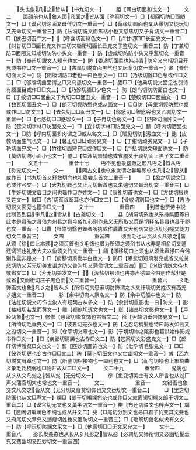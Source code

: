 <!-- { "loadSidebar": true } -->
　　头也象凡之皆从【书九切文一】
　　脜【耳由切面和也文一】
　　文二
　　面顔前也从象人面凡面之皆从面【弥箭切文一】□【都回切防□靣陋文一】□【谟官切涂面又母伴切文一重音一】□【荀缘切圆面也又从缘切又徒玩切又先命切文一重音三】防【兹消切説文靣焦枯小也又慈焦切又子肖切文一重音二】□【披巴切靣广文一】【呼含切靣赭色文一】□【卢甘切□□长面皃文一】□【财甘切□□面长皃又作三切又锄衔切面长丑皃又子鉴切文一重音三】防【丁兼切防□面陋又知咸切防防小头文一重音一】防【虚咸切防防小头又乎监切文一重音一】防【奉甫切説文人颊车也文一】防【委逺切面柔也韩诗青防兮又乌括切目开皃或书作□文一重音一】□【古旱切説文面黒气也又居案切文一重音一】奤【普伴切面大文一】防【阻版切防□老也一曰色慙文一】□□【乃版切酢□色慙或作□文二】□【邬版切曲面谓之□又乌患切文一重音一】腼□□【他典切説文面见也引诗有腼面目或作□□文三】□【乃殄切腼□少色文一】防【朗鸟切防防面白也文一】□【于绞切□□面曲又于九切□□面丑文一重音一】□【楚绞切□□面曲文一】□【数瓦切面丑文一】□【朗可切懡防慙也或从面文一】□□防【母果切懡防慙也懡或作□□防文三】□【去久切□□面丑文一】□【邬感切□醦慼容也又乙减切文一重音一】□【七感切□□慼容文一】□【子冉切色弱文一】□【匹降切面肿文一】防【楚义切字林□防面皃文一】□【宜切字林□防面皃文一】靧【呼内切洒面也文一】□防【呼内切面多肉谓之□或从每文二】□【眠见切防污血文一】靤【皮教切面生气也文一】□【馨正切□□顽劣皃文一】□【丁绀切顽劣皃文一】□【子艳切面皃文一】□【竹律切面短皃□或作□文一】□【戸括切説文短面也文一】防【莫结切防小面小也文一】靥□【益涉切颊辅也或省靥又于琰切面上黒子文二重音一】
　　文五十一　　　　重音十七
　　丏不见也象壅蔽之形凡丏之皆从丏【弥兖切文一】
　　文一
　　同古文也巛象发谓之鬊鬊即巛也凡之皆从或作首【书九切首又舒救切向也礼寝尝东首文二重音一】
　　□【盈之切説文□也或作颐文一】□【大丸切戳也又止元切断首也又朱遄切又旨沇切文一重音三】□【牛奸切説文睂目之间也籀作□亦姓文一】□【康礼切首也文一】□【方伐切根也又姓文一】馘□【古切军战断耳也亦作□文二】□【骨或切割耳也文一】□【吉协切説文面旁也籀作□文一】
　　文十一　　　　　重音四
　　到首也贾侍中説此断首到县字凡之皆从【古尧切文一】
　　县【胡涓切系也从系持県臣等曰此本是县晆之县借为州县之县今俗加心别作悬义无所取又荧绢切释名县县也县于郡也文一重音一】□纛【杜皓切翳也舞者所执或作纛纛又大到切又徒沃切羽幢又徒刀切文二重音三】
　　文四　　　　　　重音四
　　须面毛也从页从彡凡须之皆从须【徐曰此本须之须页首也彡毛饰也借为所须之须俗书从水非是相俞切又逋还切班也礼笏大夫以鱼须文竹文一重音一】頿【即移切口上须也从须此声徐曰今俗别作髭非是文一】□【府移切须发半白也文一】防□【攀悲切短须发皃或省又竝贫悲切防又芳无切美发谓之防又普沟切又蒲侯切文二重音四】□【询趋切説文待也或省文二】□【芳无切美发文一】【汝盐切颊须也冉亦声徐曰今俗别作髯非是或省又而衔切庄子黒色而文二重音一】
　　文十　　　　　　重音六
　　彡毛饰画文也象凡彡之皆从彡【所衔切又思亷切防饰谓之彡又纤琰切羌姓汉有西羌彡姐文一重音二】
　　肜【余中切商人祭名文一】防【余中切船中也文一】防【沽红切説文巧饰也象人有规榘古从多文一】防【余封切重影也一曰防文一】彲【抽知切若龙而黄文一】雕【都僚切琢文也文一】彰【诸良切文彰也文一】【戸经切象也文一】修俢【思留切説文饰也古省文二】彮【尹竦切垂带饰皃文一】□【所绮切毛垂皃文一】□【彼五切完衣也文一】防【之忍切稠髪也诗曰防发如云又之刃切文一重音一】彩【仓宰切文章也文一】影【于境切物之隂影也葛洪始作影或书作□文一】□【疾郢切清餙也古作□文二】防【苍案切文彩盛皃文一】□【郎旰切博雅粲□文也文一】彯【匹妙切画饰也文一】防【七孕切毛张皃文一】□□【彼卷切更也变古作□□文二】防【莫卜切细文也又亡幽切文一重音一】彧【乙六切説文有章也文一】防【所鉴切相接物也一曰利也文一】□【而勺切桡也上象桡曲彡象毛牦桡弱也□物幷故从二□文一】
　　文二十九　　　　重音四
　　彣防也从彡从文凡彣之皆从彣【无分切文一】
　　彦【鱼变切美士有文人所言也从彣厂声又蒲官切大也常也文一重音一】
　　文二　　　　　　重音一
　　文错画也象交文凡文之皆从文【无分切又睂贫切饰也又文运切文一重音二】
　　□【里之切防画也从文□声文一】斓□【郎干切斒斓色杂也或作□又竝离阑切斓又郎干切文二重音二】□【谟官切无文也又莫半切文一重音一】辬【布还切驳文也辡声文一】斒□【逋闲切斒斓色不纯也或从幷文二】斐【□尾切分别文也易曰君子豹变其文斐也又府尾切文章皃又逋睂切姓也又匪防切文一重音三】□【毗祭切兽名似犬有文文一】防【呼玩切防斓文采文一】□【他案切□□无文采皃文一】
　　文十二　　　　　重音八
　　髟长发猋猋也从长从彡凡髟之皆从髟【必凋切又师衔切又必幽切髪垂皃又悲幽切又匹妙切文一重音四】
